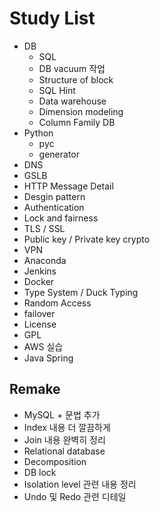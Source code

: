 # Study List

- DB
  - SQL
  - DB vacuum 작업
  - Structure of block
  - SQL Hint
  - Data warehouse
  - Dimension modeling
  - Column Family DB
- Python
  - pyc
  - generator
- DNS
- GSLB
- HTTP Message Detail
- Desgin pattern
- Authentication
- Lock and fairness
- TLS / SSL
- Public key / Private key crypto
- VPN
- Anaconda
- Jenkins
- Docker
- Type System / Duck Typing
- Random Access
- failover
- License
- GPL
- AWS 실습
- Java Spring

## Remake

- MySQL + 문법 추가
- Index 내용 더 깔끔하게
- Join 내용 완벽히 정리
- Relational database
- Decomposition
- DB lock
- Isolation level 관련 내용 정리
- Undo 및 Redo 관련 디테일

